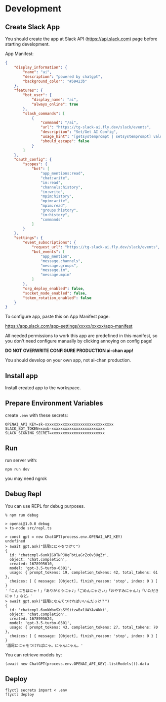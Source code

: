 # Development
## Create Slack App
You should create the app at Slack API (https://api.slack.com) page before starting development.

App Manifest:

```json
{
    "display_information": {
        "name": "ai",
        "description": "powered by chatgpt",
        "background_color": "#59423b"
    },
    "features": {
        "bot_user": {
            "display_name": "ai",
            "always_online": true
        },
        "slash_commands": [
            {
                "command": "/ai",
                "url": "https://tg-slack-ai.fly.dev/slack/events",
                "description": "Set/Get AI Config",
                "usage_hint": "[getsystemprompt | setsystemprompt] value",
                "should_escape": false
            }
        ]
    },
    "oauth_config": {
        "scopes": {
            "bot": [
                "app_mentions:read",
                "chat:write",
                "im:read",
                "channels:history",
                "im:write",
                "mpim:history",
                "mpim:write",
                "mpim:read",
                "groups:history",
                "im:history",
                "commands"
            ]
        }
    },
    "settings": {
        "event_subscriptions": {
            "request_url": "https://tg-slack-ai.fly.dev/slack/events",
            "bot_events": [
                "app_mention",
                "message.channels",
                "message.groups",
                "message.im",
                "message.mpim"
            ]
        },
        "org_deploy_enabled": false,
        "socket_mode_enabled": false,
        "token_rotation_enabled": false
    }
}
```

To configure app, paste this on App Manifest page:

https://app.slack.com/app-settings/xxxxx/xxxxx/app-manifest

All needed permissions to work this app are predefined in this manifest, so you don't need configure manually by clicking annoying on config page!

**DO NOT OVERWRITE CONFIGURE PRODUCTION ai-chan app!**

You should develop on your own app, not ai-chan production.

## Install app
Install created app to the workspace.

## Prepare Environment Variables
create `.env` with these secrets:

```
OPENAI_API_KEY=sk-xxxxxxxxxxxxxxxxxxxxxxxxxxxxxxx
SLACK_BOT_TOKEN=xoxb-xxxxxxxxxxxxxxxxxxxxxxxx
SLACK_SIGNING_SECRET=xxxxxxxxxxxxxxxxxxxxxxxx
```

## Run
run server with:
```
npm run dev
```

you may need ngrok

## Debug Repl
You can use REPL for debug purposes.

```
% npm run debug

> openai@1.0.0 debug
> ts-node src/repl.ts

> const gpt = new ChatGPT(process.env.OPENAI_API_KEY)
undefined
> await gpt.ask("語尾ににゃをつけて")
{
  id: 'chatcmpl-6unkIG0TNPJHqFbtLaGrZcOv3UgZr',
  object: 'chat.completion',
  created: 1678995610,
  model: 'gpt-3.5-turbo-0301',
  usage: { prompt_tokens: 19, completion_tokens: 42, total_tokens: 61 },
  choices: [ { message: [Object], finish_reason: 'stop', index: 0 } ]
}
'「こんにちはにゃ！」「ありがとうにゃ♪」「ごめんにゃさい」「おやすみにゃん♪」「いただきにゃ！」など。'
> await gpt.ask("語尾になんてつければいいんだっけ？")
{
  id: 'chatcmpl-6unkWbxSXsSYSitzwBxlUAYAvWkkt',
  object: 'chat.completion',
  created: 1678995624,
  model: 'gpt-3.5-turbo-0301',
  usage: { prompt_tokens: 43, completion_tokens: 27, total_tokens: 70 },
  choices: [ { message: [Object], finish_reason: 'stop', index: 0 } ]
}
'語尾ににゃをつければにゃ。にゃんにゃん。'
```

You can retrieve models by:

```
(await new ChatGPT(process.env.OPENAI_API_KEY).listModels()).data
```

## Deploy
```
flyctl secrets import < .env
flyctl deploy
```
